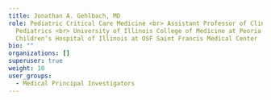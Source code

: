 ```yaml
---
title: Jonathan A. Gehlbach, MD
role: Pediatric Critical Care Medicine <br> Assistant Professor of Clinical
  Pediatrics <br> University of Illinois College of Medicine at Peoria <br>
  Children’s Hospital of Illinois at OSF Saint Francis Medical Center
bio: ""
organizations: []
superuser: true
weight: 10
user_groups:
  - Medical Principal Investigators
---
```

